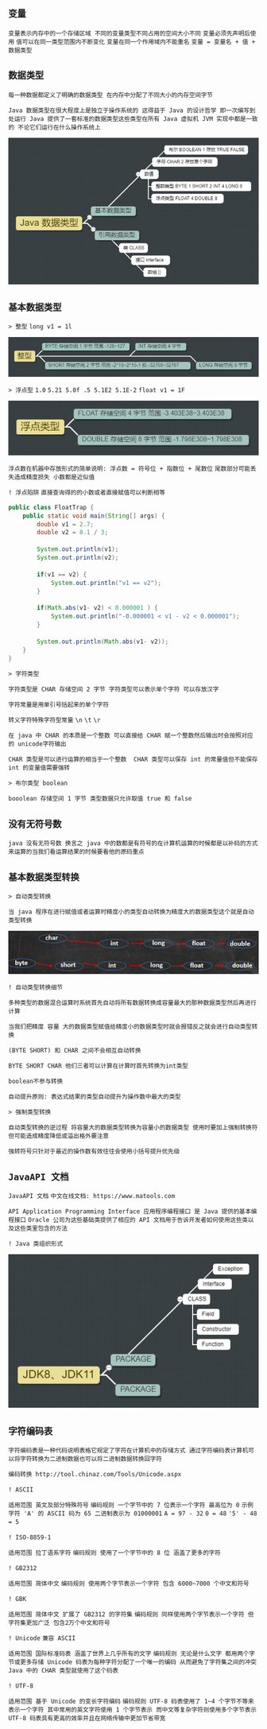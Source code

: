 `变量`
--

`变量表示内存中的一个存储区域 不同的变量类型不同占用的空间大小不同` `变量必须先声明后使用` `值可以在同一类型范围内不断变化` `变量在同一个作用域内不能重名` `变量 = 变量名 + 值 + 数据类型`

`数据类型`
--

`每一种数据都定义了明确的数据类型 在内存中分配了不同大小的内存空间字节`

`Java 数据类型在很大程度上是独立于操作系统的 这得益于 Java 的设计哲学 即一次编写到处运行 Java 提供了一套标准的数据类型这些类型在所有 Java 虚拟机 JVM 实现中都是一致的 不论它们运行在什么操作系统上`

![Java 数据类型](../naturalResources/img/002-img/001.png)

`基本数据类型`
--

`> 整型` `long v1 = 1l`

![整型](../naturalResources/img/002-img/002.png)

`> 浮点型` `1.0` `5.21 5.0f .5 5.1E2 5.1E-2` `float v1 = 1F` 

![浮点型](../naturalResources/img/002-img/003.png)

`浮点数在机器中存放形式的简单说明: 浮点数 = 符号位 + 指数位 + 尾数位` `尾数部分可能丢失造成精度损失 小数都是近似值`

`! 浮点陷阱` `直接查询得的的小数或者直接赋值可以判断相等`

```java
public class FloatTrap {
	public static void main(String[] args) {
		double v1 = 2.7;
		double v2 = 8.1 / 3;

		System.out.println(v1);
		System.out.println(v2);

		if(v1 == v2) {
			System.out.println("v1 == v2");
		}
		
		if(Math.abs(v1- v2) < 0.000001 ) {
		    System.out.println("-0.000001 < v1 - v2 < 0.000001");
		}
		
		System.out.println(Math.abs(v1- v2));
	}
}
```

`> 字符类型`

`字符类型是 CHAR 存储空间 2 字节 字符类型可以表示单个字符 可以存放汉字`

`字符常量是用单引号括起来的单个字符`

`转义字符特殊字符型常量` `\n` `\t` `\r`

`在 java 中 CHAR 的本质是一个整数 可以直接给 CHAR 赋一个整数然后输出时会按照对应的 unicode字符输出`

`CHAR 类型是可以进行运算的相当于一个整数  CHAR 类型可以保存 int 的常量值但不能保存 int 的变量值需要强转`

`> 布尔类型 boolean`

`booolean 存储空间 1 字节 类型数据只允许取值 true 和 false`

`没有无符号数`
--

`java 没有无符号数 换言之 java 中的数都是有符号的在计算机运算的时候都是以补码的方式来运算的当我们看运算结果的时候要看他的原码重点`

`基本数据类型转换`
--

`> 自动类型转换`

`当 java 程序在进行赋值或者运算时精度小的类型自动转换为精度大的数据类型这个就是自动类型转换`

![自动类型转换](../naturalResources/img/002-img/004.png)

`! 自动类型转换细节`

`多种类型的数据混合运算时系统首先自动将所有数据转换成容量最大的那种数据类型然后再进行计算`

`当我们把精度 容量 大的数据类型赋值给精度小的数据类型时就会报错反之就会进行自动类型转换`

`(BYTE SHORT) 和 CHAR 之间不会相互自动转换`

`BYTE SHORT CHAR 他们三者可以计算在计算时首先转换为int类型`

`boolean不参与转换`

`自动提升原则: 表达式结果的类型自动提升为操作数中最大的类型`

`> 强制类型转换`

`自动类型转换的逆过程 将容量大的数据类型转换为容量小的数据类型 使用时要加上强制转换符 但可能造成精度降低或溢出格外要注意` 

`强转符号只针对于最近的操作数有效往往会使用小括号提升优先级`

`JavaAPI 文档`
--

`JavaAPI 文档` `中文在线文档: https://www.matools.com`

`API Application Programming Interface 应用程序编程接口 是 Java 提供的基本编程接口` `Oracle 公司为这些基础类提供了相应的 API 文档用于告诉开发者如何使用这些类以及这些类里包含的方法`

`! Java 类组织形式`

![Java 类组织形式](../naturalResources/img/002-img/005.png)

`字符编码表`
--

`字符编码表是一种代码说明表格它规定了字符在计算机中的存储方式 通过字符编码表计算机可以将字符转换为二进制数据也可以将二进制数据转换回字符`

`编码转换 http://tool.chinaz.com/Tools/Unicode.aspx`

`! ASCII`

`适用范围 英文及部分特殊符号` `编码规则 一个字节中的 7 位表示一个字符 最高位为 0` `示例 字符 'A' 的 ASCII 码为 65 二进制表示为 01000001` `A = 97 - 32` `0 = 48` `'5' - 48 = 5`

`! ISO-8859-1`

`适用范围 拉丁语系字符` `编码规则 使用了一个字节中的 8 位 涵盖了更多的字符`

`! GB2312`

`适用范围 简体中文` `编码规则 使用两个字节表示一个字符 包含 6000~7000 个中文和符号` 

`! GBK`

`适用范围 简体中文 扩展了 GB2312 的字符集` `编码规则 同样使用两个字节表示一个字符 但字符集更加广泛 包含2万个中文和符号`

`! Unicode` `兼容 ASCII`

`适用范围 国际标准码表 涵盖了世界上几乎所有的文字` `编码规则 无论是什么文字 都用两个字节或更多存储 Unicode 码表为每种字符分配了一个唯一的编码 从而避免了字符集之间的冲突` `Java 中的 CHAR 类型就使用了这个码表`

`! UTF-8`

`适用范围 基于 Unicode 的变长字符编码` `编码规则 UTF-8 码表使用了 1~4 个字节不等来表示一个字符 其中常用的英文字符使用 1 个字节表示 而中文等复杂字符则使用多个字节表示 UTF-8 码表具有更高的效率并且在网络传输中更加节省带宽`
